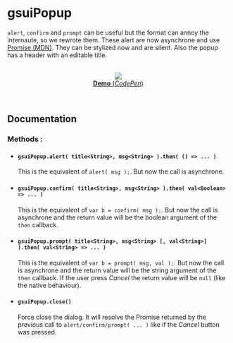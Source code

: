 # gsuiPopup

`alert`, `confirm` and `prompt` can be useful but the format can annoy the internaute, so we rewrote them. These alert are now asynchrone and use [Promise (MDN)](https://developer.mozilla.org/en-US/docs/Web/JavaScript/Reference/Global_Objects/Promise). They can be stylized now and are silent. Also the popup has a header with an editable title.<br/>
<br/>
<p align="center">
  <a href="https://cdpn.io/NMKVBd">
    <img src="https://gridsound.github.io/assets/screenshots/gsuiPopup.png"/><br/>
    <b>Demo</b> (<i>CodePen</i>)
  </a>
</p>
<br/>

## Documentation

### Methods :

* #### `gsuiPopup.alert( title<String>, msg<String> ).then( () => ... )`
  This is the equivalent of `alert( msg );`. But now the call is asynchrone.

* #### `gsuiPopup.confirm( title<String>, msg<String> ).then( val<Boolean> => ... )`
  This is the equivalent of `var b = confirm( msg );`. But now the call is asynchrone and the return value will be the boolean argument of the `then` callback.

* #### `gsuiPopup.prompt( title<String>, msg<String> [, val<String>] ).then( val<String> => ... )`
  This is the equivalent of `var b = prompt( msg, val );`. But now the call is asynchrone and the return value will be the string argument of the `then` callback. If the user press *Cancel* the return value will be `null` (like the native behaviour).

* #### `gsuiPopup.close()`
  Force close the dialog. It will resolve the Promise returned by the previous call to `alert/confirm/prompt( ... )` like if the *Cancel* button was pressed.
